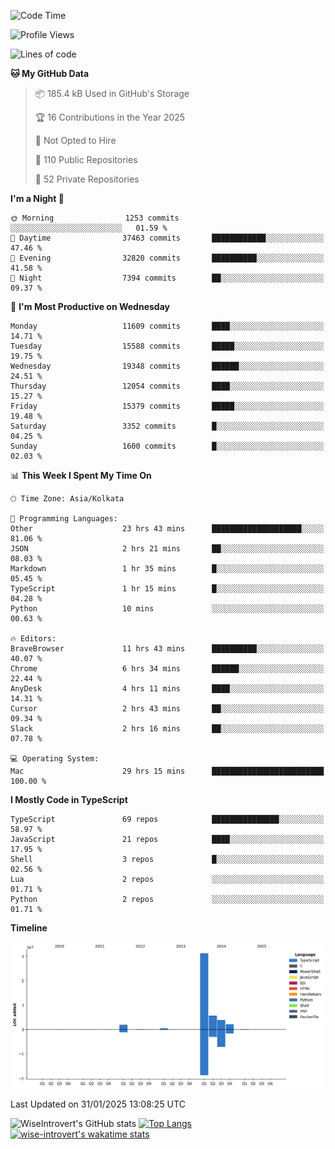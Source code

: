 <!--START_SECTION:waka-->
![Code Time](http://img.shields.io/badge/Code%20Time-2%2C187%20hrs%2058%20mins-blue)

![Profile Views](http://img.shields.io/badge/Profile%20Views-0-blue)

![Lines of code](https://img.shields.io/badge/From%20Hello%20World%20I%27ve%20Written-46.1%20million%20lines%20of%20code-blue)

**🐱 My GitHub Data** 

> 📦 185.4 kB Used in GitHub's Storage 
 > 
> 🏆 16 Contributions in the Year 2025
 > 
> 🚫 Not Opted to Hire
 > 
> 📜 110 Public Repositories 
 > 
> 🔑 52 Private Repositories 
 > 
**I'm a Night 🦉** 

```text
🌞 Morning                1253 commits        ░░░░░░░░░░░░░░░░░░░░░░░░░   01.59 % 
🌆 Daytime                37463 commits       ████████████░░░░░░░░░░░░░   47.46 % 
🌃 Evening                32820 commits       ██████████░░░░░░░░░░░░░░░   41.58 % 
🌙 Night                  7394 commits        ██░░░░░░░░░░░░░░░░░░░░░░░   09.37 % 
```
📅 **I'm Most Productive on Wednesday** 

```text
Monday                   11609 commits       ████░░░░░░░░░░░░░░░░░░░░░   14.71 % 
Tuesday                  15588 commits       █████░░░░░░░░░░░░░░░░░░░░   19.75 % 
Wednesday                19348 commits       ██████░░░░░░░░░░░░░░░░░░░   24.51 % 
Thursday                 12054 commits       ████░░░░░░░░░░░░░░░░░░░░░   15.27 % 
Friday                   15379 commits       █████░░░░░░░░░░░░░░░░░░░░   19.48 % 
Saturday                 3352 commits        █░░░░░░░░░░░░░░░░░░░░░░░░   04.25 % 
Sunday                   1600 commits        █░░░░░░░░░░░░░░░░░░░░░░░░   02.03 % 
```


📊 **This Week I Spent My Time On** 

```text
🕑︎ Time Zone: Asia/Kolkata

💬 Programming Languages: 
Other                    23 hrs 43 mins      ████████████████████░░░░░   81.06 % 
JSON                     2 hrs 21 mins       ██░░░░░░░░░░░░░░░░░░░░░░░   08.03 % 
Markdown                 1 hr 35 mins        █░░░░░░░░░░░░░░░░░░░░░░░░   05.45 % 
TypeScript               1 hr 15 mins        █░░░░░░░░░░░░░░░░░░░░░░░░   04.28 % 
Python                   10 mins             ░░░░░░░░░░░░░░░░░░░░░░░░░   00.63 % 

🔥 Editors: 
BraveBrowser             11 hrs 43 mins      ██████████░░░░░░░░░░░░░░░   40.07 % 
Chrome                   6 hrs 34 mins       ██████░░░░░░░░░░░░░░░░░░░   22.44 % 
AnyDesk                  4 hrs 11 mins       ████░░░░░░░░░░░░░░░░░░░░░   14.31 % 
Cursor                   2 hrs 43 mins       ██░░░░░░░░░░░░░░░░░░░░░░░   09.34 % 
Slack                    2 hrs 16 mins       ██░░░░░░░░░░░░░░░░░░░░░░░   07.78 % 

💻 Operating System: 
Mac                      29 hrs 15 mins      █████████████████████████   100.00 % 
```

**I Mostly Code in TypeScript** 

```text
TypeScript               69 repos            ███████████████░░░░░░░░░░   58.97 % 
JavaScript               21 repos            ████░░░░░░░░░░░░░░░░░░░░░   17.95 % 
Shell                    3 repos             █░░░░░░░░░░░░░░░░░░░░░░░░   02.56 % 
Lua                      2 repos             ░░░░░░░░░░░░░░░░░░░░░░░░░   01.71 % 
Python                   2 repos             ░░░░░░░░░░░░░░░░░░░░░░░░░   01.71 % 
```



**Timeline**

![Lines of Code chart](https://raw.githubusercontent.com/wise-introvert/wise-introvert/master/assets/bar_graph.png)


 Last Updated on 31/01/2025 13:08:25 UTC
<!--END_SECTION:waka-->

![WiseIntrovert's GitHub stats](https://github-readme-stats.vercel.app/api?username=wise-introvert&count_private=true&show_icons=true)
[![Top Langs](https://github-readme-stats.vercel.app/api/top-langs/?username=wise-introvert&langs_count=10)](https://github.com/anuraghazra/github-readme-stats)
[![wise-introvert's wakatime stats](https://github-readme-stats.vercel.app/api/wakatime?username=wiseintrovert)](https://github.com/anuraghazra/github-readme-stats)
